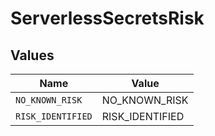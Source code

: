 # ServerlessSecretsRisk


## Values

| Name              | Value             |
| ----------------- | ----------------- |
| `NO_KNOWN_RISK`   | NO_KNOWN_RISK     |
| `RISK_IDENTIFIED` | RISK_IDENTIFIED   |